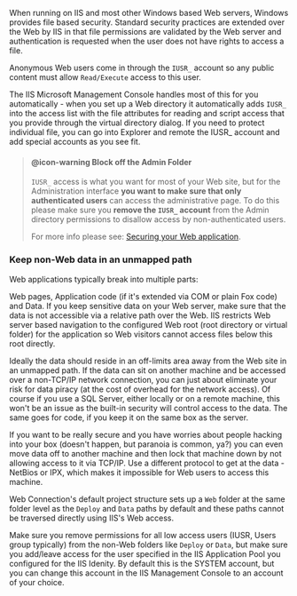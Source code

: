 ﻿When running on IIS and most other Windows based Web servers, Windows provides file based security. Standard security practices are extended over the Web by IIS in that file permissions are validated by the Web server and authentication is requested when the user does not have rights to access a file. 

Anonymous Web users come in through the `IUSR_` account so any public content must allow `Read/Execute` access to this user.

The IIS Microsoft Management Console handles most of this for you automatically - when you set up a Web directory it automatically adds `IUSR_` into the access list with the file attributes for reading and script access that you provide through the virtual directory dialog. If you need to protect individual file, you can go into Explorer and remote the IUSR_ account and add special accounts as you see fit.


> #### @icon-warning Block off the Admin Folder
> `IUSR_` access is what you want for most of your Web site, but for the Administration interface **you want to make sure that only authenticated users** can access the administrative page. To do this please make sure you **remove the `IUSR_` account** from the Admin directory permissions to disallow access by non-authenticated users. 
>
> For more info please see: [Securing your Web application](VFPS://Topic/_0J40WN2LX).


### Keep non-Web data in an unmapped path
Web applications typically break into multiple parts:

Web pages, Application code (if it's extended via COM or plain Fox code) and Data. If you keep sensitive data on your Web server, make sure that the data is not accessible via a relative path over the Web. IIS restricts Web server based navigation to the configured Web root (root directory or virtual folder) for the application so Web visitors cannot access files below this root directly.

Ideally the data should reside in an off-limits area away from the Web site in an unmapped path. If the data can sit on another machine and be accessed over a non-TCP/IP network connection, you can just about eliminate your risk for data piracy (at the cost of overhead for the network access). Of course if you use a SQL Server, either locally or on a remote machine, this won't be an issue as the built-in security will control access to the data. The same goes for code, if you keep it on the same box as the server.

If you want to be really secure and you have worries about people hacking into your box (doesn't happen, but paranoia is common, ya?) you can even move data off to another machine and then lock that machine down by not allowing access to it via TCP/IP. Use a different protocol to get at the data - NetBios or IPX, which makes it impossible for Web users to access this machine.

Web Connection's default project structure sets up a `Web` folder at the same folder level as the `Deploy` and `Data` paths by default and these paths cannot be traversed directly using IIS's Web access.

Make sure you remove permissions for all low access users (IUSR, Users group typically) from the non-Web folders like `Deploy` or `Data`, but make sure you add/leave access for the user specified in the IIS Application Pool you configured for the IIS Idenity. By default this is the SYSTEM account, but you can change this account in the IIS Management Console to an account of your choice.